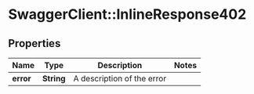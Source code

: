# SwaggerClient::InlineResponse402

## Properties
Name | Type | Description | Notes
------------ | ------------- | ------------- | -------------
**error** | **String** | A description of the error | 

